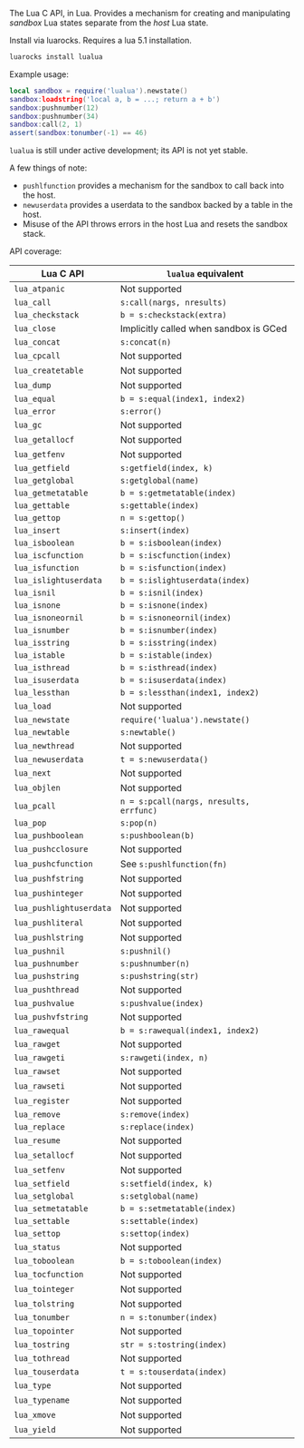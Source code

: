 The Lua C API, in Lua. Provides a mechanism for creating and manipulating
_sandbox_ Lua states separate from the _host_ Lua state.

Install via luarocks. Requires a lua 5.1 installation.

```sh
luarocks install lualua
```

Example usage:

```lua
local sandbox = require('lualua').newstate()
sandbox:loadstring('local a, b = ...; return a + b')
sandbox:pushnumber(12)
sandbox:pushnumber(34)
sandbox:call(2, 1)
assert(sandbox:tonumber(-1) == 46)
```

`lualua` is still under active development; its API is not yet stable.

A few things of note:

* `pushlfunction` provides a mechanism for the sandbox to call back into the host.
* `newuserdata` provides a userdata to the sandbox backed by a table in the host.
* Misuse of the API throws errors in the host Lua and resets the sandbox stack.

API coverage:

| Lua C API | `lualua` equivalent |
| --- | --- |
| `lua_atpanic` | Not supported |
| `lua_call` | `s:call(nargs, nresults)` |
| `lua_checkstack` | `b = s:checkstack(extra)` |
| `lua_close` | Implicitly called when sandbox is GCed |
| `lua_concat` | `s:concat(n)` |
| `lua_cpcall` | Not supported |
| `lua_createtable` | Not supported |
| `lua_dump` | Not supported |
| `lua_equal` | `b = s:equal(index1, index2)` |
| `lua_error` | `s:error()` |
| `lua_gc` | Not supported |
| `lua_getallocf` | Not supported |
| `lua_getfenv` | Not supported |
| `lua_getfield` | `s:getfield(index, k)` |
| `lua_getglobal` | `s:getglobal(name)` |
| `lua_getmetatable` | `b = s:getmetatable(index)` |
| `lua_gettable` | `s:gettable(index)` |
| `lua_gettop` | `n = s:gettop()` |
| `lua_insert` | `s:insert(index)` |
| `lua_isboolean` | `b = s:isboolean(index)` |
| `lua_iscfunction` | `b = s:iscfunction(index)` |
| `lua_isfunction` | `b = s:isfunction(index)` |
| `lua_islightuserdata` | `b = s:islightuserdata(index)` |
| `lua_isnil` | `b = s:isnil(index)` |
| `lua_isnone` | `b = s:isnone(index)` |
| `lua_isnoneornil` | `b = s:isnoneornil(index)` |
| `lua_isnumber` | `b = s:isnumber(index)` |
| `lua_isstring` | `b = s:isstring(index)` |
| `lua_istable` | `b = s:istable(index)` |
| `lua_isthread` | `b = s:isthread(index)` |
| `lua_isuserdata` | `b = s:isuserdata(index)` |
| `lua_lessthan` | `b = s:lessthan(index1, index2)` |
| `lua_load` | Not supported |
| `lua_newstate` | `require('lualua').newstate()` |
| `lua_newtable` | `s:newtable()` |
| `lua_newthread` | Not supported |
| `lua_newuserdata` | `t = s:newuserdata()` |
| `lua_next` | Not supported |
| `lua_objlen` | Not supported |
| `lua_pcall` | `n = s:pcall(nargs, nresults, errfunc)` |
| `lua_pop` | `s:pop(n)` |
| `lua_pushboolean` | `s:pushboolean(b)` |
| `lua_pushcclosure` | Not supported |
| `lua_pushcfunction` | See `s:pushlfunction(fn)` |
| `lua_pushfstring` | Not supported |
| `lua_pushinteger` | Not supported |
| `lua_pushlightuserdata` | Not supported |
| `lua_pushliteral` | Not supported |
| `lua_pushlstring` | Not supported |
| `lua_pushnil` | `s:pushnil()` |
| `lua_pushnumber` | `s:pushnumber(n)` |
| `lua_pushstring` | `s:pushstring(str)` |
| `lua_pushthread` | Not supported |
| `lua_pushvalue` | `s:pushvalue(index)` |
| `lua_pushvfstring` | Not supported |
| `lua_rawequal` | `b = s:rawequal(index1, index2)` |
| `lua_rawget` | Not supported |
| `lua_rawgeti` | `s:rawgeti(index, n)` |
| `lua_rawset` | Not supported |
| `lua_rawseti` | Not supported |
| `lua_register` | Not supported |
| `lua_remove` | `s:remove(index)` |
| `lua_replace` | `s:replace(index)` |
| `lua_resume` | Not supported |
| `lua_setallocf` | Not supported |
| `lua_setfenv` | Not supported |
| `lua_setfield` | `s:setfield(index, k)` |
| `lua_setglobal` | `s:setglobal(name)` |
| `lua_setmetatable` | `b = s:setmetatable(index)` |
| `lua_settable` | `s:settable(index)` |
| `lua_settop` | `s:settop(index)` |
| `lua_status` | Not supported |
| `lua_toboolean` | `b = s:toboolean(index)` |
| `lua_tocfunction` | Not supported |
| `lua_tointeger` | Not supported |
| `lua_tolstring` | Not supported |
| `lua_tonumber` | `n = s:tonumber(index)` |
| `lua_topointer` | Not supported |
| `lua_tostring` | `str = s:tostring(index)` |
| `lua_tothread` | Not supported |
| `lua_touserdata` | `t = s:touserdata(index)` |
| `lua_type` | Not supported |
| `lua_typename` | Not supported |
| `lua_xmove` | Not supported |
| `lua_yield` | Not supported |
